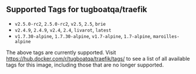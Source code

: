 ## Supported Tags for tugboatqa/traefik

* `v2.5.0-rc2`, `2.5.0-rc2`, `v2.5`, `2.5`, `brie`
* `v2.4.9`, `2.4.9`, `v2.4`, `2.4`, `livarot`, `latest`
* `v1.7.30-alpine`, `1.7.30-alpine`, `v1.7-alpine`, `1.7-alpine`, `maroilles-alpine`

The above tags are currently supported. Visit https://hub.docker.com/r/tugboatqa/traefik/tags/ to see a list of all available tags for this image, including those that are no longer supported.
